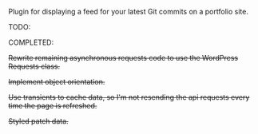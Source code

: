 Plugin for displaying a feed for your latest Git commits on a portfolio site.

TODO:


COMPLETED: 

~~Rewrite remaining asynchronous requests code to use the WordPress Requests class.~~

~~Implement object orientation.~~

~~Use transients to cache data, so I'm not resending the api requests every time the page is refreshed.~~

~~Styled patch data.~~